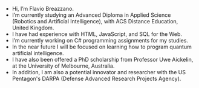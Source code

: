 - Hi, I’m Flavio Breazzano.
- I’m currently studying an Advanced Diploma in Applied Science (Robotics and Artificial Intelligence), with ACS Distance Education, United Kingdom.
- I have had experience with HTML, JavaScript, and SQL for the Web.
- I’m currently working on C# programming assignments for my studies.
- In the near future I will be focused on learning how to program quantum artificial intelligence.
- I have also been offered a PhD scholarship from Professor Uwe Aickelin, at the University of Melbourne, Australia.
- In addition, I am also a potential innovator and researcher with the US Pentagon's DARPA (Defense Advanced Research Projects Agency).
<!---
Flavio592/Flavio592 is a ✨ special ✨ repository because its `README.md` (this file) appears on your GitHub profile.
You can click the Preview link to take a look at your changes.
--->
